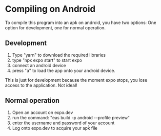 # Compiling on Android

To compile this program into an apk on android, you have two options: One option for development, one for normal operation.

## Development

1. Type "yarn" to download the required libraries
2. type "npx expo start" to start expo
3. connect an android device
4. press "a" to load the app onto your android device.

This is just for development because the moment expo stops, you lose access to the application. Not ideal!

## Normal operation

1. Open an account on expo.dev
2. run the command: "eas build -p android --profile preview"
3. enter the username and password of your account
4. Log onto expo.dev to acquire your apk file
